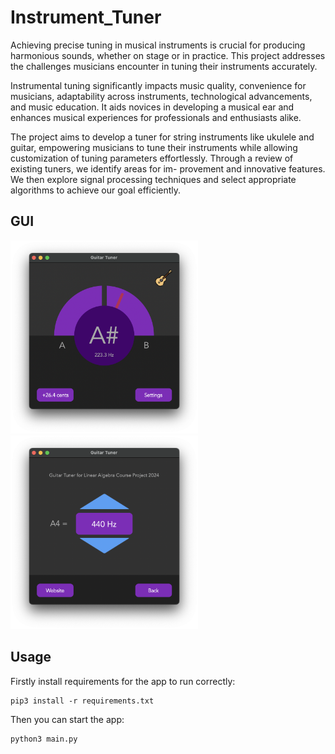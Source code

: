 # Instrument_Tuner

Achieving precise tuning in musical instruments is crucial for producing harmonious
sounds, whether on stage or in practice. This project addresses the challenges musicians
encounter in tuning their instruments accurately.

Instrumental tuning significantly impacts music quality, convenience for musicians,
adaptability across instruments, technological advancements, and music education. It
aids novices in developing a musical ear and enhances musical experiences for professionals
and enthusiasts alike.

The project aims to develop a tuner for string instruments like ukulele and guitar,
empowering musicians to tune their instruments while allowing customization of tuning
parameters effortlessly. Through a review of existing tuners, we identify areas for im-
provement and innovative features. We then explore signal processing techniques and
select appropriate algorithms to achieve our goal efficiently.

## GUI

<p float="left">
  <img src="documentation/main.png" width="300" />
  <img src="documentation/a4.png" width="300" /> 
</p>

## Usage

Firstly install requirements for the app to run correctly:
```
pip3 install -r requirements.txt
```

Then you can start the app:
```
python3 main.py
```

